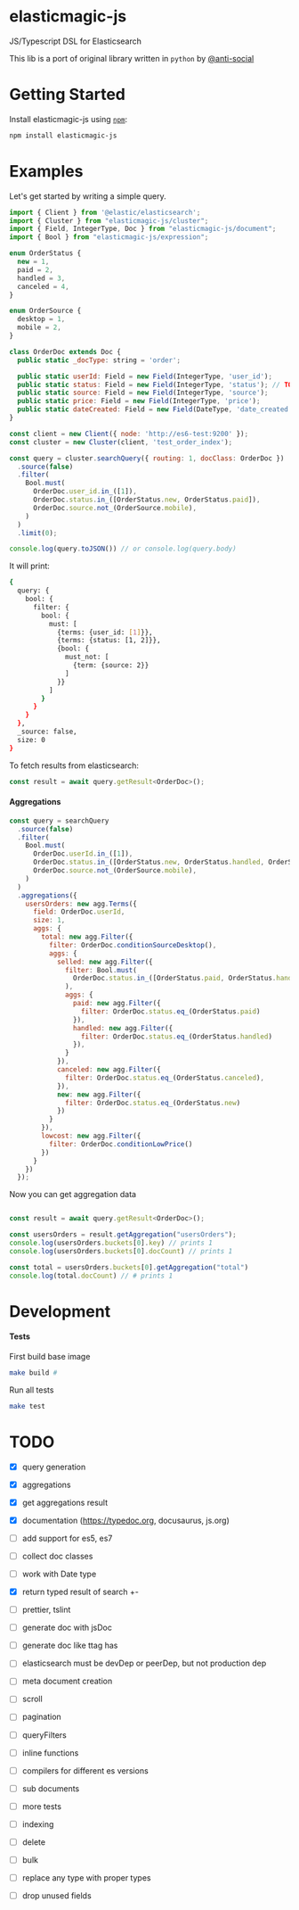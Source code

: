 elasticmagic-js
===============

JS/Typescript DSL for Elasticsearch

This lib is a port of original library written in `python` by [@anti-social]( https://github.com/anti-social/elasticmagic )

# Getting Started

Install elasticmagic-js using [`npm`](https://www.npmjs.com/):

```bash
npm install elasticmagic-js
```

# Examples

Let's get started by writing a simple query.

```javascript
import { Client } from '@elastic/elasticsearch';
import { Cluster } from "elasticmagic-js/cluster";
import { Field, IntegerType, Doc } from "elasticmagic-js/document";
import { Bool } from "elasticmagic-js/expression";

enum OrderStatus {
  new = 1,
  paid = 2,
  handled = 3,
  canceled = 4,
}

enum OrderSource {
  desktop = 1,
  mobile = 2,
}

class OrderDoc extends Doc {
  public static _docType: string = 'order';

  public static userId: Field = new Field(IntegerType, 'user_id');
  public static status: Field = new Field(IntegerType, 'status'); // TODO how can we get names in runtime? like python metaclass
  public static source: Field = new Field(IntegerType, 'source');
  public static price: Field = new Field(IntegerType, 'price');
  public static dateCreated: Field = new Field(DateType, 'date_created');
}

const client = new Client({ node: 'http://es6-test:9200' });
const cluster = new Cluster(client, 'test_order_index');

const query = cluster.searchQuery({ routing: 1, docClass: OrderDoc })
  .source(false)
  .filter(
    Bool.must(
      OrderDoc.user_id.in_([1]),
      OrderDoc.status.in_([OrderStatus.new, OrderStatus.paid]),
      OrderDoc.source.not_(OrderSource.mobile),
    )
  )
  .limit(0);

console.log(query.toJSON()) // or console.log(query.body)
```

It will print:

```bash
{
  query: {
    bool: {
      filter: {
        bool: {
          must: [
            {terms: {user_id: [1]}},
            {terms: {status: [1, 2]}},
            {bool: {
              must_not: [
                {term: {source: 2}}
              ]
            }}
          ]
        }
      }
    }
  },
  _source: false,
  size: 0
}
```

To fetch results from elasticsearch:

```javascript
const result = await query.getResult<OrderDoc>();
```

#### Aggregations

```javascript
const query = searchQuery
  .source(false)
  .filter(
    Bool.must(
      OrderDoc.userId.in_([1]),
      OrderDoc.status.in_([OrderStatus.new, OrderStatus.handled, OrderStatus.paid]),
      OrderDoc.source.not_(OrderSource.mobile),
    )
  )
  .aggregations({
    usersOrders: new agg.Terms({
      field: OrderDoc.userId,
      size: 1,
      aggs: {
        total: new agg.Filter({
          filter: OrderDoc.conditionSourceDesktop(),
          aggs: {
            selled: new agg.Filter({
              filter: Bool.must(
                OrderDoc.status.in_([OrderStatus.paid, OrderStatus.handled]),
              ),
              aggs: {
                paid: new agg.Filter({
                  filter: OrderDoc.status.eq_(OrderStatus.paid)
                }), 
                handled: new agg.Filter({
                  filter: OrderDoc.status.eq_(OrderStatus.handled)
                }),
              }
            }),
            canceled: new agg.Filter({
              filter: OrderDoc.status.eq_(OrderStatus.canceled),
            }),
            new: new agg.Filter({
              filter: OrderDoc.status.eq_(OrderStatus.new)
            })
          }
        }),
        lowcost: new agg.Filter({
          filter: OrderDoc.conditionLowPrice()
        })
      }
    })
  });
```

Now you can get aggregation data

```javascript

const result = await query.getResult<OrderDoc>();

const usersOrders = result.getAggregation("usersOrders");
console.log(usersOrders.buckets[0].key) // prints 1
console.log(usersOrders.buckets[0].docCount) // prints 1

const total = usersOrders.buckets[0].getAggregation("total")
console.log(total.docCount) // # prints 1
```

# Development


#### Tests

First build base image

```bash
make build # 
```

Run all tests

```bash
make test
```

# TODO

- [x] query generation
- [x] aggregations
- [x] get aggregations result
- [x] documentation (https://typedoc.org, docusaurus, js.org)
- [ ] add support for es5, es7
- [ ] collect doc classes
- [ ] work with Date type
- [x] return typed result of search +-
- [ ] prettier, tslint
- [ ] generate doc with jsDoc
- [ ] generate doc like ttag has
- [ ] elasticsearch must be devDep or peerDep, but not production dep
- [ ] meta document creation
- [ ] scroll
- [ ] pagination
- [ ] queryFilters
- [ ] inline functions
- [ ] compilers for different es versions
- [ ] sub documents
- [ ] more tests
- [ ] indexing
- [ ] delete
- [ ] bulk
- [ ] replace any type with proper types
- [ ] drop unused fields

